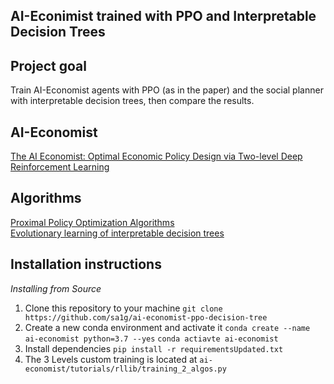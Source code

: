 ## AI-Econimist trained with PPO and Interpretable Decision Trees

## Project goal
Train AI-Economist agents with PPO (as in the paper) and the social planner with interpretable decision trees, then compare the results.

## AI-Economist
[The AI Economist: Optimal Economic Policy Design via Two-level Deep Reinforcement Learning](https://arxiv.org/abs/2108.02755)

## Algorithms
[Proximal Policy Optimization Algorithms](https://arxiv.org/abs/1707.06347)  
[Evolutionary learning of interpretable decision trees](https://arxiv.org/abs/2012.07723)

## Installation instructions
*Installing from Source*  
1. Clone this repository to your machine
`git clone https://github.com/sa1g/ai-economist-ppo-decision-tree`
2. Create a new conda environment and activate it
`conda create --name ai-economist python=3.7 --yes`
`conda actiavte ai-economist`
3. Install dependencies
`pip install -r requirementsUpdated.txt`
4. The 3 Levels custom training is located at
`ai-economist/tutorials/rllib/training_2_algos.py`


